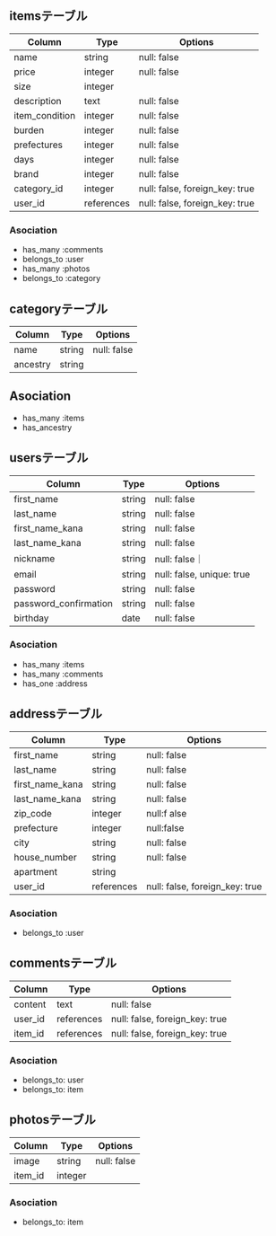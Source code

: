 ## itemsテーブル

|Column|Type|Options|
|------|----|-------|
|name|string|null: false|
|price|integer|null: false|
|size|integer||
|description|text|null: false|
|item_condition|integer|null: false|
|burden|integer|null: false|
|prefectures|integer|null: false|
|days|integer|null: false|
|brand|integer|null: false|
|category_id|integer|null: false, foreign_key: true|
|user_id|references|null: false, foreign_key: true|
### Asociation
- has_many :comments
- belongs_to :user
- has_many :photos
- belongs_to :category

## categoryテーブル
|Column|Type|Options|
|------|----|-------|
|name|string|null: false|
|ancestry|string||
## Asociation
- has_many :items
- has_ancestry

## usersテーブル
|Column|Type|Options|
|------|----|-------|
|first_name|string|null: false|
|last_name|string|null: false|
|first_name_kana|string|null: false|
|last_name_kana|string|null: false|
|nickname|string|null: false｜
|email|string|null: false, unique: true|
|password|string|null: false|
|password_confirmation|string|null: false|
|birthday|date|null: false|
### Asociation
- has_many :items
- has_many :comments
- has_one :address

## addressテーブル

|Column|Type|Options|
|------|----|-------|
|first_name|string|null: false|
|last_name|string|null: false|
|first_name_kana|string|null: false|
|last_name_kana|string|null: false|
|zip_code|integer|null:f alse|
|prefecture|integer|null:false|
|city|string|null: false|
|house_number|string|null: false|
|apartment|string||
|user_id|references|null: false, foreign_key: true|
### Asociation
- belongs_to :user

## commentsテーブル
|Column|Type|Options|
|------|----|-------|
|content|text|null: false|
|user_id|references|null: false, foreign_key: true|
|item_id|references|null: false, foreign_key: true|
### Asociation
- belongs_to: user
- belongs_to: item

## photosテーブル
|Column|Type|Options|
|------|----|-------|
|image|string|null: false|
|item_id|integer||
### Asociation
- belongs_to: item
